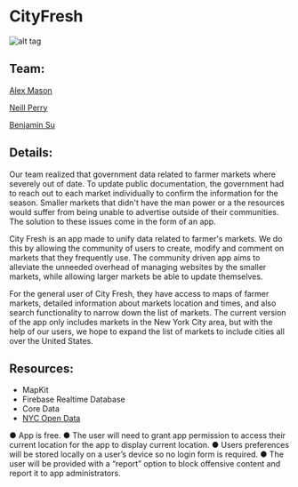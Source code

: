 # CityFresh

![alt tag](https://github.com/learn-co-students/ios-0916-team-puddingsmile/blob/master/cityfresh.png)

## Team:
[Alex Mason](https://github.com/apmason)

[Neill Perry](https://github.com/chainsawbucktooth)

[Benjamin Su](https://github.com/bensu1013)

## Details:
Our team realized that government data related to farmer markets where severely out of date.  To update public documentation, the government had to reach out to each market individually to confirm the information for the season.  Smaller markets that didn't have the man power or a the resources would suffer from being unable to advertise outside of their communities.  The solution to these issues come in the form of an app.

City Fresh is an app made to unify data related to farmer's markets.  We do this by allowing the community of users to create, modify and comment on markets that they frequently use.  The community driven app aims to alleviate the unneeded overhead of managing websites by the smaller markets, while allowing larger markets be able to update themselves.

For the general user of City Fresh, they have access to maps of farmer markets, detailed information about markets location and times, and also search functionality to narrow down the list of markets.  The current version of the app only includes markets in the New York City area, but with the help of our users, we hope to expand the list of markets to include cities all over the United States.

## Resources:
- MapKit
- Firebase Realtime Database
- Core Data
- [NYC Open Data](https://nycopendata.socrata.com)

● App is free. ● The user will need to grant app permission to access their current location for the app to display current location. ● Users preferences will be stored locally on a user’s device so no login form is required. ● The user will be provided with a “report” option to block offensive content and report it to app administrators.
